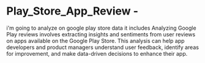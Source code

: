 # Play_Store_App_Review - 
i'm going to analyze on google play store data it includes Analyzing Google Play reviews involves extracting insights and sentiments from user reviews on apps available on the Google Play Store. This analysis can help app developers and product managers understand user feedback, identify areas for improvement, and make data-driven decisions to enhance their app.
